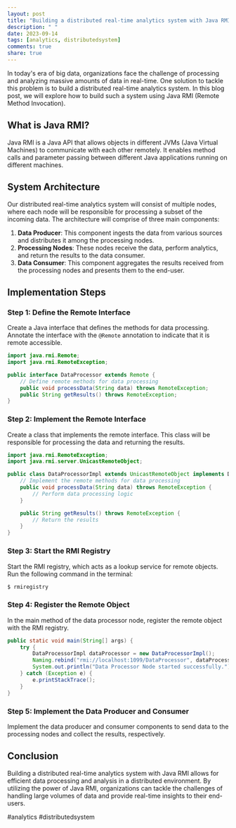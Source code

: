 ```yaml
---
layout: post
title: "Building a distributed real-time analytics system with Java RMI"
description: " "
date: 2023-09-14
tags: [analytics, distributedsystem]
comments: true
share: true
---
```


In today's era of big data, organizations face the challenge of processing and analyzing massive amounts of data in real-time. One solution to tackle this problem is to build a distributed real-time analytics system. In this blog post, we will explore how to build such a system using Java RMI (Remote Method Invocation).

## What is Java RMI?

Java RMI is a Java API that allows objects in different JVMs (Java Virtual Machines) to communicate with each other remotely. It enables method calls and parameter passing between different Java applications running on different machines.

## System Architecture

Our distributed real-time analytics system will consist of multiple nodes, where each node will be responsible for processing a subset of the incoming data. The architecture will comprise of three main components:

1. **Data Producer**: This component ingests the data from various sources and distributes it among the processing nodes.
2. **Processing Nodes**: These nodes receive the data, perform analytics, and return the results to the data consumer.
3. **Data Consumer**: This component aggregates the results received from the processing nodes and presents them to the end-user.

## Implementation Steps

### Step 1: Define the Remote Interface

Create a Java interface that defines the methods for data processing. Annotate the interface with the `@Remote` annotation to indicate that it is remote accessible.

```java
import java.rmi.Remote;
import java.rmi.RemoteException;

public interface DataProcessor extends Remote {
    // Define remote methods for data processing
    public void processData(String data) throws RemoteException;
    public String getResults() throws RemoteException;
}
```

### Step 2: Implement the Remote Interface

Create a class that implements the remote interface. This class will be responsible for processing the data and returning the results.

```java
import java.rmi.RemoteException;
import java.rmi.server.UnicastRemoteObject;

public class DataProcessorImpl extends UnicastRemoteObject implements DataProcessor {
    // Implement the remote methods for data processing
    public void processData(String data) throws RemoteException {
        // Perform data processing logic
    }

    public String getResults() throws RemoteException {
        // Return the results
    }
}
```

### Step 3: Start the RMI Registry

Start the RMI registry, which acts as a lookup service for remote objects. Run the following command in the terminal:

```bash
$ rmiregistry
```

### Step 4: Register the Remote Object

In the main method of the data processor node, register the remote object with the RMI registry.

```java
public static void main(String[] args) {
    try {
        DataProcessorImpl dataProcessor = new DataProcessorImpl();
        Naming.rebind("rmi://localhost:1099/DataProcessor", dataProcessor);
        System.out.println("Data Processor Node started successfully.");
    } catch (Exception e) {
        e.printStackTrace();
    }
}
```

### Step 5: Implement the Data Producer and Consumer

Implement the data producer and consumer components to send data to the processing nodes and collect the results, respectively.

## Conclusion

Building a distributed real-time analytics system with Java RMI allows for efficient data processing and analysis in a distributed environment. By utilizing the power of Java RMI, organizations can tackle the challenges of handling large volumes of data and provide real-time insights to their end-users.

#analytics #distributedsystem